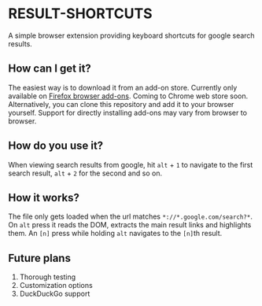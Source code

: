 # RESULT-SHORTCUTS
A simple browser extension providing keyboard shortcuts for google search results.

## How can I get it?
The easiest way is to download it from an add-on store. Currently only available on [Firefox browser add-ons](https://addons.mozilla.org/fi/firefox/addon/result-shortcuts/). Coming to Chrome web store soon.
Alternatively, you can clone this repository and add it to your browser yourself. Support for directly installing add-ons may vary from browser to browser.

## How do you use it?
When viewing search results from google, hit `alt` + `1` to navigate to the first search result, `alt` + `2` for the second and so on.

## How it works?
The file only gets loaded when the url matches `*://*.google.com/search?*`. On `alt` press it reads the DOM, extracts the main result links and highlights them. An `[n]` press while holding `alt` navigates to the `[n]`th result.

## Future plans
1. Thorough testing
2. Customization options
3. DuckDuckGo support
